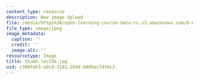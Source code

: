 ```yaml
---
content_type: resource
description: New image Upload
file: /media/https%3A/open-learning-course-data-rc.s3.amazonaws.com/6-002-circuits-and-electronics-spring-2007/c308fd63a0cd31012694b9d9ac7df8c3_thumb_lec15b.jpg
file_type: image/jpeg
image_metadata:
  caption: ''
  credit: ''
  image-alt: ''
resourcetype: Image
title: thumb_lec15b.jpg
uid: c308fd63-a0cd-3101-2694-b9d9ac7df8c3
---
```

